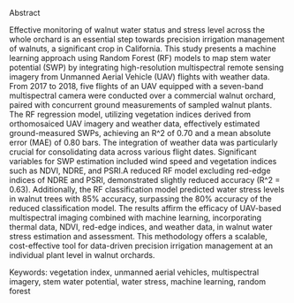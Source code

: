 Abstract

Effective monitoring of walnut water status and stress level across the whole
orchard is an essential step towards precision irrigation management of
walnuts, a significant crop in California. This study presents a machine
learning approach using Random Forest (RF) models to map stem water potential
(SWP) by integrating high-resolution multispectral remote sensing imagery from
Unmanned Aerial Vehicle (UAV) flights with weather data. From 2017 to 2018,
five flights of an UAV equipped with a seven-band multispectral camera were
conducted over a commercial walnut orchard, paired with concurrent ground
measurements of sampled walnut plants. The RF regression model, utilizing
vegetation indices derived from orthomosaiced UAV imagery and weather data,
effectively estimated ground-measured SWPs, achieving an R^2 of 0.70 and a
mean absolute error (MAE) of 0.80 bars. The integration of weather data was
particularly crucial for consolidating data across various flight dates.
Significant variables for SWP estimation included wind speed and vegetation
indices such as NDVI, NDRE, and PSRI.A reduced RF model excluding red-edge
indices of NDRE and PSRI, demonstrated slightly reduced accuracy (R^2 =
0.63). Additionally, the RF classification model predicted water stress levels
in walnut trees with 85% accuracy, surpassing the 80% accuracy of the reduced
classification model. The results affirm the efficacy of UAV-based
multispectral imaging combined with machine learning, incorporating thermal
data, NDVI, red-edge indices, and weather data, in walnut water stress
estimation and assessment. This methodology offers a scalable, cost-effective
tool for data-driven precision irrigation management at an individual plant
level in walnut orchards.

Keywords: vegetation index, unmanned aerial vehicles, multispectral imagery,
stem water potential, water stress, machine learning, random forest
